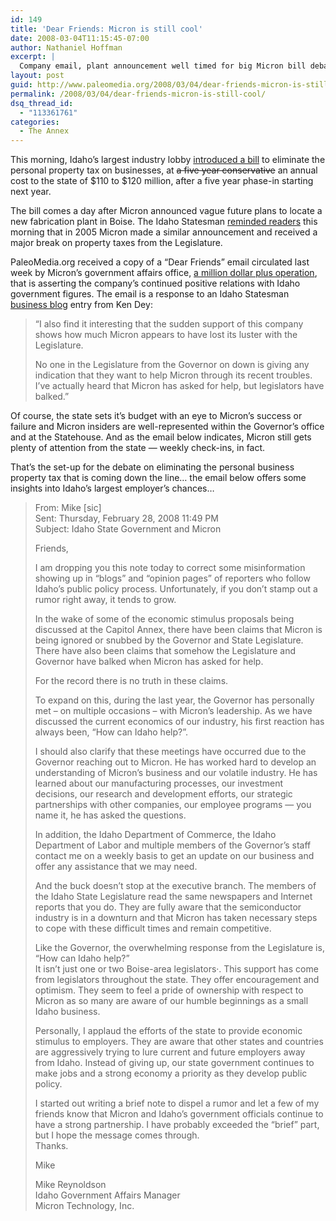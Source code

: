 ```yaml
---
id: 149
title: 'Dear Friends: Micron is still cool'
date: 2008-03-04T11:15:45-07:00
author: Nathaniel Hoffman
excerpt: |
  Company email, plant announcement well timed for big Micron bill debate. Continue reading for a "Dear Friends" email from Micron touting the company's continued insider status.
layout: post
guid: http://www.paleomedia.org/2008/03/04/dear-friends-micron-is-still-cool/
permalink: /2008/03/04/dear-friends-micron-is-still-cool/
dsq_thread_id:
  - "113361761"
categories:
  - The Annex
---
```

This morning, Idaho&#8217;s largest industry lobby [introduced a bill](http://www.idahobusiness.net/archive.htm/2008/03/04/Personal-property-tax-proposal-moves-ahead) to eliminate the personal property tax on businesses, at <del datetime="2008-03-04T21:35:29+00:00">a five year conservative</del> an annual cost to the state of $110 to $120 million, after a five year phase-in starting next year.

The bill comes a day after Micron announced vague future plans to locate a new fabrication plant in Boise. The Idaho Statesman [reminded readers](http://www.idahostatesman.com/273/story/313650.html) this morning that in 2005 Micron made a similar announcement and received a major break on property taxes from the Legislature.

PaleoMedia.org received a copy of a &#8220;Dear Friends&#8221; email circulated last week by Micron&#8217;s government affairs office, [a million dollar plus operation](http://money.cnn.com/news/newsfeeds/articles/newstex/AFX-0013-23227628.htm), that is asserting the company&#8217;s continued positive relations with Idaho government figures. The email is a response to an Idaho Statesman [business blog](http://voices.idahostatesman.com/2008/02/25/kdey/if_only_micron_was_a_nuclear_company) entry from Ken Dey: 

> &#8220;I also find it interesting that the sudden support of this company shows how much Micron appears to have lost its luster with the Legislature.
> 
> No one in the Legislature from the Governor on down is giving any indication that they want to help Micron through its recent troubles. I’ve actually heard that Micron has asked for help, but legislators have balked.&#8221;

Of course, the state sets it&#8217;s budget with an eye to Micron&#8217;s success or failure and Micron insiders are well-represented within the Governor&#8217;s office and at the Statehouse. And as the email below indicates, Micron still gets plenty of attention from the state &#8212; weekly check-ins, in fact.

That&#8217;s the set-up for the debate on eliminating the personal business property tax that is coming down the line&#8230; the email below offers some insights into Idaho&#8217;s largest employer&#8217;s chances&#8230;

> From: Mike [sic]  
> Sent: Thursday, February 28, 2008 11:49 PM  
> Subject: Idaho State Government and Micron
> 
> Friends,
> 
> I am dropping you this note today to correct some misinformation showing up in &#8220;blogs&#8221; and &#8220;opinion pages&#8221; of reporters who follow Idaho&#8217;s public policy process. Unfortunately, if you don&#8217;t stamp out a rumor right away, it tends to grow.
> 
> In the wake of some of the economic stimulus proposals being discussed at the Capitol Annex, there have been claims that Micron is being ignored or snubbed by the Governor and State Legislature. There have also been claims that somehow the Legislature and Governor have balked when Micron has asked for help.
> 
> For the record there is no truth in these claims.
> 
> To expand on this, during the last year, the Governor has personally met &#8211; on multiple occasions &#8211; with Micron&#8217;s leadership. As we have discussed the current economics of our industry, his first reaction has always been, &#8220;How can Idaho help?&#8221;.
> 
> I should also clarify that these meetings have occurred due to the Governor reaching out to Micron. He has worked hard to develop an understanding of Micron&#8217;s business and our volatile industry. He has learned about our manufacturing processes, our investment decisions, our research and development efforts, our strategic partnerships with other companies, our employee programs &#8212; you name it, he has asked the questions.
> 
> In addition, the Idaho Department of Commerce, the Idaho Department of Labor and multiple members of the Governor&#8217;s staff contact me on a weekly basis to get an update on our business and offer any assistance that we may need.
> 
> And the buck doesn&#8217;t stop at the executive branch. The members of the Idaho State Legislature read the same newspapers and Internet reports that you do. They are fully aware that the semiconductor industry is in a downturn and that Micron has taken necessary steps to cope with these difficult times and remain competitive.
> 
> Like the Governor, the overwhelming response from the Legislature is, &#8220;How can Idaho help?&#8221;  
> It isn&#8217;t just one or two Boise-area legislators·. This support has come from legislators throughout the state. They offer encouragement and optimism. They seem to feel a pride of ownership with respect to Micron as so many are aware of our humble beginnings as a small Idaho business. 
> 
> Personally, I applaud the efforts of the state to provide economic stimulus to employers. They are aware that other states and countries are aggressively trying to lure current and future employers away from Idaho. Instead of giving up, our state government continues to make jobs and a strong economy a priority as they develop public policy.
> 
> I started out writing a brief note to dispel a rumor and let a few of my friends know that Micron and Idaho&#8217;s government officials continue to have a strong partnership. I have probably exceeded the &#8220;brief&#8221; part, but I hope the message comes through.  
> Thanks.
> 
> Mike
> 
> Mike Reynoldson  
> Idaho Government Affairs Manager  
> Micron Technology, Inc.